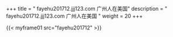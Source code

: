 +++
title = "  fayehu201712.jjj123.com 广州人在美国"
description = "  fayehu201712.jjj123.com 广州人在美国  "
weight = 20
+++

{{< myframe01 src="fayehu201712" >}}


